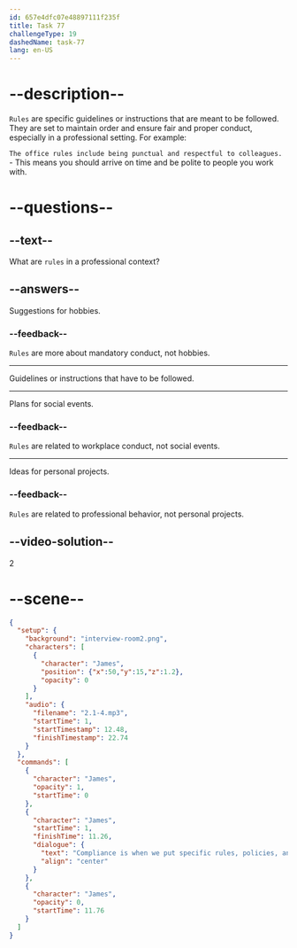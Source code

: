 ```yaml
---
id: 657e4dfc07e48897111f235f
title: Task 77
challengeType: 19
dashedName: task-77
lang: en-US
---
```


<!-- (audio) James: Compliance is when we put specific rules, policies, and regulations that are important to our industry into practice. It helps promote ethics at the workplace. -->

# --description--

`Rules` are specific guidelines or instructions that are meant to be followed. They are set to maintain order and ensure fair and proper conduct, especially in a professional setting. For example:

`The office rules include being punctual and respectful to colleagues.` - This means you should arrive on time and be polite to people you work with.

# --questions--

## --text--

What are `rules` in a professional context?

## --answers--

Suggestions for hobbies.

### --feedback--

`Rules` are more about mandatory conduct, not hobbies.

---

Guidelines or instructions that have to be followed.

---

Plans for social events.

### --feedback--

`Rules` are related to workplace conduct, not social events.

---

Ideas for personal projects.

### --feedback--

`Rules` are related to professional behavior, not personal projects.

## --video-solution--

2

# --scene--

```json
{
  "setup": {
    "background": "interview-room2.png",
    "characters": [
      {
        "character": "James",
        "position": {"x":50,"y":15,"z":1.2},
        "opacity": 0
      }
    ],
    "audio": {
      "filename": "2.1-4.mp3",
      "startTime": 1,
      "startTimestamp": 12.48,
      "finishTimestamp": 22.74
    }
  },
  "commands": [
    {
      "character": "James",
      "opacity": 1,
      "startTime": 0
    },
    {
      "character": "James",
      "startTime": 1,
      "finishTime": 11.26,
      "dialogue": {
        "text": "Compliance is when we put specific rules, policies, and regulations that are important to our industry into practice. It helps promote ethics at the workplace.",
        "align": "center"
      }
    },
    {
      "character": "James",
      "opacity": 0,
      "startTime": 11.76
    }
  ]
}
```
